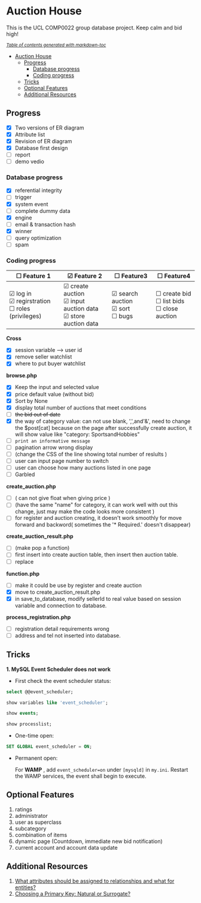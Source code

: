 # Auction House

This is the UCL COMP0022 group database project. Keep calm and bid high!

<small><i><a href='http://ecotrust-canada.github.io/markdown-toc/'>Table of contents generated with markdown-toc</a></i></small>

- [Auction House](#auction-house)
  * [Progress](#progress)
    + [Database progress](#database-progress)
    + [Coding progress](#coding-progress)
  * [Tricks](#tricks)
  * [Optional Features](#optional-features)
  * [Additional Resources](#additional-resources)

## Progress

- [x] Two versions of ER diagram
- [x] Attribute list
- [x] Revision of ER diagram
- [x] Database first design
- [ ] report
- [ ] demo vedio

### Database progress

- [x] referential integrity
- [ ] trigger
- [x] system event
- [ ] complete dummy data
- [x] engine
- [ ] email & transaction hash
- [x] winner
- [ ] query optimization
- [ ] spam

### Coding progress

| &#9744; Feature 1  | &#9745; Feature 2 | &#9744; Feature3 | &#9744; Feature4 |
| -------------------------- | ----------------- | ---------------- | ---------------- |
| &#9745; log in <br>&#9745; regirstration <br>&#9744; roles (privileges)     | &#9745; create auction <br>&#9745; input auction data <br>&#9745; store auction data | &#9745; search auction <br/>&#9745; sort <br/>&#9744; bugs | &#9744; create bid <br/>&#9744; list bids <br/>&#9744; close auction |

**Cross**

- [x] session variable --> user id
- [x] remove seller watchlist
- [x] where to put buyer watchlist

**browse.php**

- [x] Keep the input and selected value
- [x] price default value (without bid)
- [x] Sort by None
- [x] display total number of auctions that meet conditions
- [ ] ~~the bid out of date~~
- [x] the way of category value: can not use blank, ',',and'&', need to change the $post[cat] because on the page after successfully create auction, it will show value like "category: SportsandHobbies"
- [ ] `print an informative message`
- [ ] pagination arrow wrong display
- [ ] (change the CSS of the line showing total number of reslults )
- [ ] user can input page number to switch
- [ ] user can choose how many auctions listed in one page
- [ ] Garbled

**create_auction.php**

- [ ] ( can not give float when giving price )
- [ ] (have the same "name" for category, it can work well with out this change, just may make the code looks more consistent )
- [ ] for register and auction creating, it doesn't work smoothly for move forward and backword( sometimes the '* Required.'  doesn't  disappear)

**create_auction_result.php**

- [ ] (make pop a function)
- [ ] first insert into create auction table, then insert then auction table.
- [ ] replace

**function.php**

- [ ] make it could be use by register and create auction
- [x] move to create_auction_result.php
- [x] in save_to_database, modify sellerId to real value based on session variable and connection to database.

**process_registration.php**

- [ ] registration detail requirements wrong
- [ ] address and tel not inserted into database.

## Tricks

**1. MySQL Event Scheduler does not work**

- First check the event scheduler status:

```sql
select @@event_scheduler;

show variables like 'event_scheduler';

show events;

show processlist;
```

- One-time open:

```sql
SET GLOBAL event_scheduler = ON;
```

- Permanent open:

  For **WAMP** , add `event_scheduler=on` under `[mysqld]` in `my.ini`. Restart the WAMP services, the event shall begin to execute.

## Optional Features

1. ratings
3. administrator
3. user as superclass
4. subcategory
5. combination of items
6. dynamic page (Countdown, immediate new bid notification)
7. current account and account data update


## Additional Resources

1. [What attributes should be assigned to relationships and what for entities?](https://www.geeksforgeeks.org/attributes-to-relationships-in-er-model/#:~:text=In%20ER%20model%2C%20entities%20have,have%20attributes%20associated%20to%20them.)
2. [Choosing a Primary Key: Natural or Surrogate?](http://www.agiledata.org/essays/keys.html)
